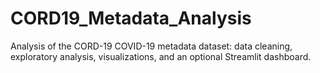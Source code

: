 # CORD19_Metadata_Analysis
Analysis of the CORD-19 COVID-19 metadata dataset: data cleaning, exploratory analysis, visualizations, and an optional Streamlit dashboard.
